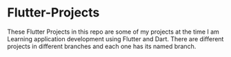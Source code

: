 # Flutter-Projects
These Flutter Projects in this repo are some of my projects at the time I am Learning application development using Flutter and Dart. 
There are different projects in different branches and each one has its named branch.
